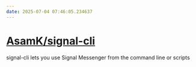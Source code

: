 ```yaml
---
date: 2025-07-04 07:46:05.234637
---
```


# [AsamK/signal-cli](https://github.com/AsamK/signal-cli)

signal-cli lets you use Signal Messenger from the command line or scripts